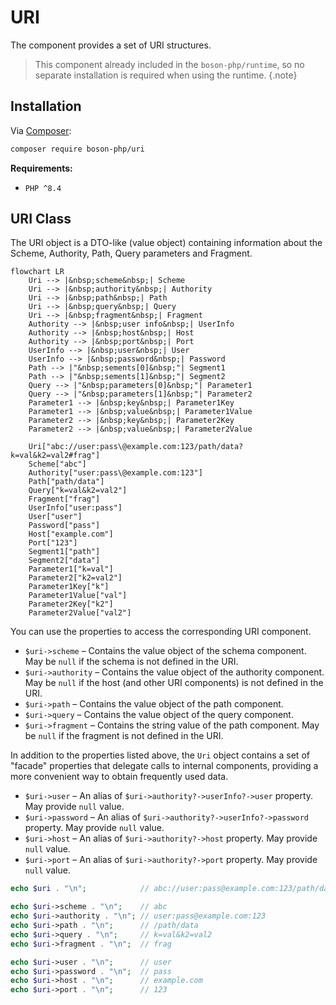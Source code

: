 # URI

The component provides a set of URI structures.

> This component already included in the `boson-php/runtime`,
> so no separate installation is required when using the runtime.
{.note}


## Installation

Via [Composer](https://getcomposer.org/doc/01-basic-usage.md#installing-dependencies):

```bash
composer require boson-php/uri
```

**Requirements:**

* `PHP ^8.4`

## URI Class

The URI object is a DTO-like (value object) containing information about the 
Scheme, Authority, Path, Query parameters and Fragment.

```mermaid
flowchart LR
    Uri --> |&nbsp;scheme&nbsp;| Scheme
    Uri --> |&nbsp;authority&nbsp;| Authority
    Uri --> |&nbsp;path&nbsp;| Path
    Uri --> |&nbsp;query&nbsp;| Query
    Uri --> |&nbsp;fragment&nbsp;| Fragment
    Authority --> |&nbsp;user info&nbsp;| UserInfo
    Authority --> |&nbsp;host&nbsp;| Host
    Authority --> |&nbsp;port&nbsp;| Port
    UserInfo --> |&nbsp;user&nbsp;| User
    UserInfo --> |&nbsp;password&nbsp;| Password
    Path --> |"&nbsp;sements[0]&nbsp;"| Segment1
    Path --> |"&nbsp;sements[1]&nbsp;"| Segment2
    Query --> |"&nbsp;parameters[0]&nbsp;"| Parameter1
    Query --> |"&nbsp;parameters[1]&nbsp;"| Parameter2
    Parameter1 --> |&nbsp;key&nbsp;| Parameter1Key
    Parameter1 --> |&nbsp;value&nbsp;| Parameter1Value
    Parameter2 --> |&nbsp;key&nbsp;| Parameter2Key
    Parameter2 --> |&nbsp;value&nbsp;| Parameter2Value
    
    Uri["abc://user:pass\@example.com:123/path/data?k=val&k2=val2#frag"]
    Scheme["abc"]
    Authority["user:pass\@example.com:123"]
    Path["path/data"]
    Query["k=val&k2=val2"]
    Fragment["frag"]
    UserInfo["user:pass"]
    User["user"]
    Password["pass"]
    Host["example.com"]
    Port["123"]
    Segment1["path"]
    Segment2["data"]
    Parameter1["k=val"]
    Parameter2["k2=val2"]
    Parameter1Key["k"]
    Parameter1Value["val"]
    Parameter2Key["k2"]
    Parameter2Value["val2"]
```

You can use the properties to access the corresponding URI component.

- `$uri->scheme` – Contains the value object of the schema component. May be 
  `null` if the schema is not defined in the URI.
- `$uri->authority` – Contains the value object of the authority component.
  May be `null` if the host (and other URI components) is not defined in the URI.
- `$uri->path` – Contains the value object of the path component.
- `$uri->query` – Contains the value object of the query component.
- `$uri->fragment` – Contains the string value of the path component. May be
  `null` if the fragment is not defined in the URI.

In addition to the properties listed above, the `Uri` object contains a set of 
"facade" properties that delegate calls to internal components, providing a 
more convenient way to obtain frequently used data.

- `$uri->user` – An alias of `$uri->authority?->userInfo?->user` property.
  May provide `null` value.
- `$uri->password` – An alias of `$uri->authority?->userInfo?->password` property.
  May provide `null` value.
- `$uri->host` – An alias of `$uri->authority?->host` property.
  May provide `null` value.
- `$uri->port` – An alias of `$uri->authority?->port` property.
  May provide `null` value.

```php
echo $uri . "\n";            // abc://user:pass@example.com:123/path/data?k=val&k2=val2#frag

echo $uri->scheme . "\n";    // abc
echo $uri->authority . "\n"; // user:pass@example.com:123
echo $uri->path . "\n";      // /path/data
echo $uri->query . "\n";     // k=val&k2=val2
echo $uri->fragment . "\n";  // frag

echo $uri->user . "\n";      // user
echo $uri->password . "\n";  // pass
echo $uri->host . "\n";      // example.com
echo $uri->port . "\n";      // 123
```